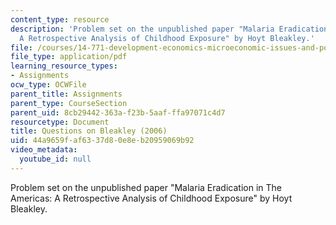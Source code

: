 ```yaml
---
content_type: resource
description: 'Problem set on the unpublished paper "Malaria Eradication in The Americas:
  A Retrospective Analysis of Childhood Exposure" by Hoyt Bleakley.'
file: /courses/14-771-development-economics-microeconomic-issues-and-policy-models-fall-2008/44a9659faf6337d80e8eb20959069b92_assn2.pdf
file_type: application/pdf
learning_resource_types:
- Assignments
ocw_type: OCWFile
parent_title: Assignments
parent_type: CourseSection
parent_uid: 8cb29442-363a-f23b-5aaf-ffa97071c4d7
resourcetype: Document
title: Questions on Bleakley (2006)
uid: 44a9659f-af63-37d8-0e8e-b20959069b92
video_metadata:
  youtube_id: null
---
```

Problem set on the unpublished paper "Malaria Eradication in The Americas: A Retrospective Analysis of Childhood Exposure" by Hoyt Bleakley.

